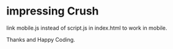 # impressing Crush
link mobile.js instead of script.js in index.html to work in mobile.

Thanks and Happy Coding.

